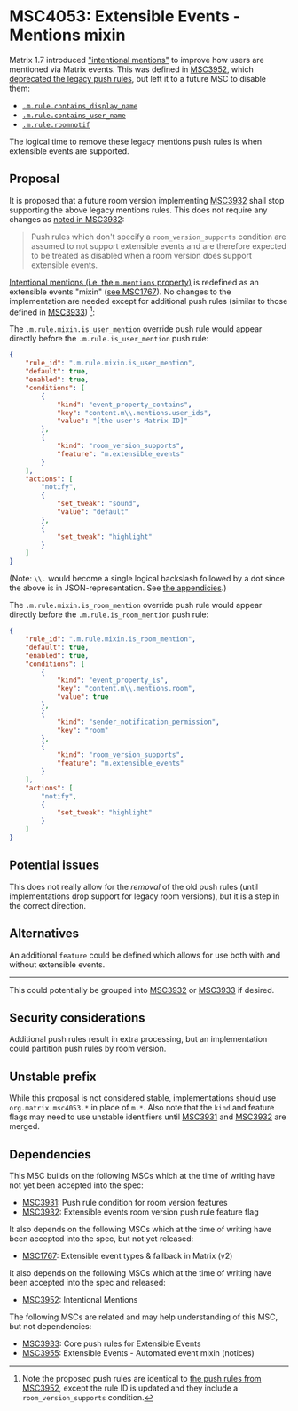 # MSC4053: Extensible Events - Mentions mixin

Matrix 1.7 introduced ["intentional mentions"](https://spec.matrix.org/v1.8/client-server-api/#user-and-room-mentions)
to improve how users are mentioned via Matrix events. This was defined in
[MSC3952](https://github.com/matrix-org/matrix-spec-proposals/pull/3952), which
[deprecated the legacy push rules](https://github.com/matrix-org/matrix-spec-proposals/blob/main/proposals/3952-intentional-mentions.md#backwards-compatibility),
but left it to a future MSC to disable them:

* [`.m.rule.contains_display_name`](https://spec.matrix.org/v1.8/client-server-api/#default-override-rules)
* [`.m.rule.contains_user_name`](https://spec.matrix.org/v1.8/client-server-api/#default-content-rules)
* [`.m.rule.roomnotif`](https://spec.matrix.org/v1.8/client-server-api/#default-override-rules)

The logical time to remove these legacy mentions push rules is when extensible
events are supported.

## Proposal

It is proposed that a future room version implementing [MSC3932](https://github.com/matrix-org/matrix-spec-proposals/pull/3932)
shall stop supporting the above legacy mentions rules. This does not require any changes
as [noted in MSC3932](https://github.com/matrix-org/matrix-spec-proposals/blob/travis/msc/extev/rver-cond/proposals/3932-extensible-events-room-ver-push-rule-condition.md#proposal):

> Push rules which don't specify a `room_version_supports` condition are assumed
> to not support extensible events and are therefore expected to be treated as
> disabled when a room version does support extensible events.

[Intentional mentions (i.e. the `m.mentions` property)](https://spec.matrix.org/v1.8/client-server-api/#user-and-room-mentions)
is redefined as an extensible events "mixin" ([see MSC1767](https://github.com/matrix-org/matrix-spec-proposals/blob/matthew/msc1767/proposals/1767-extensible-events.md#mixins-specifically-allowed)).
No changes to the implementation are needed except for additional push rules (similar
to those defined in [MSC3933](https://github.com/matrix-org/matrix-spec-proposals/pull/3933)) [^1]:

The `.m.rule.mixin.is_user_mention` override push rule would appear directly
before the `.m.rule.is_user_mention` push rule:

```json
{
    "rule_id": ".m.rule.mixin.is_user_mention",
    "default": true,
    "enabled": true,
    "conditions": [
        {
            "kind": "event_property_contains",
            "key": "content.m\\.mentions.user_ids",
            "value": "[the user's Matrix ID]"
        },
        {
            "kind": "room_version_supports",
            "feature": "m.extensible_events"
        }
    ],
    "actions": [
        "notify",
        {
            "set_tweak": "sound",
            "value": "default"
        },
        {
            "set_tweak": "highlight"
        }
    ]
}
```

(Note: `\\.` would become a single logical backslash followed by a dot since the
above is in JSON-representation. See
[the appendicies](https://spec.matrix.org/v1.8/appendices/#dot-separated-property-paths).)

The `.m.rule.mixin.is_room_mention` override push rule would appear directly
before the `.m.rule.is_room_mention` push rule:

```json
{
    "rule_id": ".m.rule.mixin.is_room_mention",
    "default": true,
    "enabled": true,
    "conditions": [
        {
            "kind": "event_property_is",
            "key": "content.m\\.mentions.room",
            "value": true
        },
        {
            "kind": "sender_notification_permission",
            "key": "room"
        },
        {
            "kind": "room_version_supports",
            "feature": "m.extensible_events"
        }
    ],
    "actions": [
        "notify",
        {
            "set_tweak": "highlight"
        }
    ]
}
```

## Potential issues

This does not really allow for the *removal* of the old push rules (until
implementations drop support for legacy room versions), but it is a step in the
correct direction.

## Alternatives

An additional `feature` could be defined which allows for use both with and without
extensible events.

----

This could potentially be grouped into [MSC3932](https://github.com/matrix-org/matrix-spec-proposals/pull/3932) or
[MSC3933](https://github.com/matrix-org/matrix-spec-proposals/pull/3933) if desired.

## Security considerations

Additional push rules result in extra processing, but an implementation could
partition push rules by room version.

## Unstable prefix

While this proposal is not considered stable, implementations should use
`org.matrix.msc4053.*` in place  of `m.*`. Also note that the `kind` and feature
flags may need to use unstable identifiers until
[MSC3931](https://github.com/matrix-org/matrix-spec-proposals/pull/3931) and
[MSC3932](https://github.com/matrix-org/matrix-spec-proposals/pull/3932)
are merged.

## Dependencies

This MSC builds on the following MSCs which at the time of writing have not yet
been accepted into the spec:

* [MSC3931](https://github.com/matrix-org/matrix-spec-proposals/pull/3931): Push rule condition for room version features
* [MSC3932](https://github.com/matrix-org/matrix-spec-proposals/pull/3932): Extensible events room version push rule feature flag

It also depends on the following MSCs which at the time of writing have been
accepted into the spec, but not yet released:

* [MSC1767](https://github.com/matrix-org/matrix-spec-proposals/pull/1767): Extensible event types & fallback in Matrix (v2)

It also depends on the following MSCs which at the time of writing have been accepted
into the spec and released:

* [MSC3952](https://github.com/matrix-org/matrix-spec-proposals/pull/3952): Intentional Mentions

The following MSCs are related and may help understanding of this MSC, but not
dependencies:

* [MSC3933](https://github.com/matrix-org/matrix-spec-proposals/pull/3933): Core push rules for Extensible Events
* [MSC3955](https://github.com/matrix-org/matrix-spec-proposals/pull/3955): Extensible Events - Automated event mixin (notices)

<!-- Footnotes below -->

[^1]: Note the proposed push rules are identical to
[the push rules from MSC3952](https://github.com/matrix-org/matrix-spec-proposals/blob/main/proposals/3952-intentional-mentions.md#new-push-rules),
except the rule ID is updated and they include a `room_version_supports` condition.
